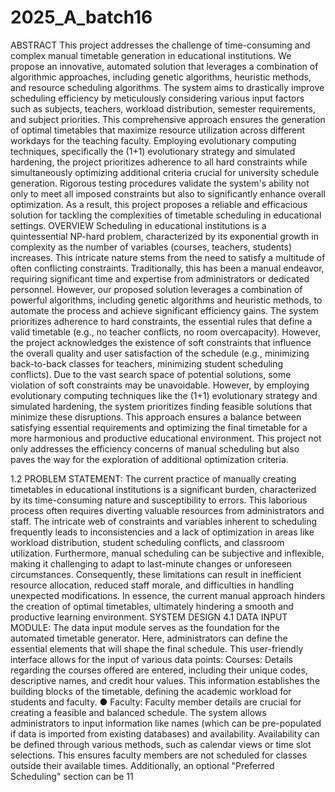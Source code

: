 # 2025_A_batch16
ABSTRACT
This project addresses the challenge of time-consuming and complex manual
timetable generation in educational institutions. We propose an innovative, automated
solution that leverages a combination of algorithmic approaches, including genetic
algorithms, heuristic methods, and resource scheduling algorithms. The system aims to
drastically improve scheduling efficiency by meticulously considering various input factors
such as subjects, teachers, workload distribution, semester requirements, and subject
priorities. This comprehensive approach ensures the generation of optimal timetables that
maximize resource utilization across different workdays for the teaching faculty.
Employing evolutionary computing techniques, specifically the (1+1) evolutionary
strategy and simulated hardening, the project prioritizes adherence to all hard constraints
while simultaneously optimizing additional criteria crucial for university schedule generation.
Rigorous testing procedures validate the system's ability not only to meet all imposed
constraints but also to significantly enhance overall optimization. As a result, this project
proposes a reliable and efficacious solution for tackling the complexities of timetable
scheduling in educational settings.
OVERVIEW
Scheduling in educational institutions is a quintessential NP-hard problem,
characterized by its exponential growth in complexity as the number of variables
(courses, teachers, students) increases. This intricate nature stems from the need to satisfy
a multitude of often conflicting constraints. Traditionally, this has been a manual
endeavor, requiring significant time and expertise from administrators or dedicated
personnel. However, our proposed solution leverages a combination of powerful
algorithms, including genetic algorithms and heuristic methods, to automate the process
and achieve significant efficiency gains.
The system prioritizes adherence to hard constraints, the essential rules that define
a valid timetable (e.g., no teacher conflicts, no room overcapacity). However, the project
acknowledges the existence of soft constraints that influence the overall quality and user
satisfaction of the schedule (e.g., minimizing back-to-back classes for teachers,
minimizing student scheduling conflicts). Due to the vast search space of potential
solutions, some violation of soft constraints may be unavoidable. However, by
employing evolutionary computing techniques like the (1+1) evolutionary strategy and
simulated hardening, the system prioritizes finding feasible solutions that minimize these
disruptions. This approach ensures a balance between satisfying essential requirements
and optimizing the final timetable for a more harmonious and productive educational
environment.
This project not only addresses the efficiency concerns of manual scheduling but
also paves the way for the exploration of additional optimization criteria.

1.2 PROBLEM STATEMENT:
The current practice of manually creating timetables in educational
institutions is a significant burden, characterized by its time-consuming nature
and susceptibility to errors. This laborious process often requires diverting
valuable resources from administrators and staff. The intricate web of
constraints and variables inherent to scheduling frequently leads to
inconsistencies and a lack of optimization in areas like workload distribution,
student scheduling conflicts, and classroom utilization. Furthermore, manual
scheduling can be subjective and inflexible, making it challenging to adapt to
last-minute changes or unforeseen circumstances. Consequently, these
limitations can result in inefficient resource allocation, reduced staff morale, and
difficulties in handling unexpected modifications. In essence, the current
manual approach hinders the creation of optimal timetables, ultimately hindering
a smooth and productive learning environment.
SYSTEM DESIGN
4.1 DATA INPUT MODULE:
The data input module serves as the foundation for the automated timetable
generator. Here, administrators can define the essential elements that will shape the final
schedule. This user-friendly interface allows for the input of various data points:
Courses: Details regarding the courses offered are entered, including their unique codes,
descriptive names, and credit hour values. This information establishes the building
blocks of the timetable, defining the academic workload for students and faculty.
● Faculty: Faculty member details are crucial for creating a feasible and balanced
schedule. The system allows administrators to input information like names (which can
be pre-populated if data is imported from existing databases) and availability.
Availability can be defined through various methods, such as calendar views or time slot
selections. This ensures faculty members are not scheduled for classes outside their
available times. Additionally, an optional "Preferred Scheduling" section can be
11
